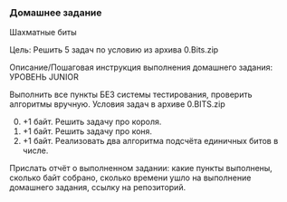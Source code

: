### Домашнее задание

Шахматные биты

Цель:
Решить 5 задач по условию из архива 0.Bits.zip

Описание/Пошаговая инструкция выполнения домашнего задания:
УРОВЕНЬ JUNIOR

Выполнить все пункты БЕЗ системы тестирования, проверить алгоритмы вручную.
Условия задач в архиве 0.BITS.zip

0. +1 байт. Решить задачу про короля.
1. +1 байт. Решить задачу про коня.
2. +1 байт. Реализовать два алгоритма подсчёта единичных битов в числе.

Прислать отчёт о выполненном задании:
какие пункты выполнены, сколько байт собрано, сколько времени ушло на выполнение домашнего задания, ссылку на репозиторий.